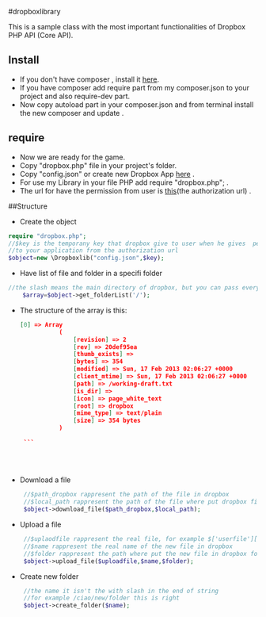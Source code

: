 #dropboxlibrary

This is a sample class with the most important functionalities of Dropbox PHP API (Core API).


## Install

* If you don't have composer , install it [here](https://getcomposer.org/doc/00-intro.md#installation-linux-unix-osx).
* If you have composer add require part from my composer.json to your project and also require-dev part.
* Now copy autoload part in your composer.json and from terminal install the new composer and update .

## require

* Now we are ready for the game.
* Copy "dropbox.php" file in your project's folder.
* Copy "config.json" or create new Dropbox App [here](https://www.dropbox.com/developers) .
* For use my Library in your file PHP add require "dropbox.php"; .
* The url for have the permission from user is [this](https://www.dropbox.com/1/oauth2/authorize?locale=&client_id=l4mtwlebsfmzf5h&response_type=code)(the authorization url) .


##Structure

* Create the object 


```php
require "dropbox.php";
//$key is the temporany key that dropbox give to user when he gives  permission
//to your application from the authorization url 
$object=new \Dropboxlib("config.json",$key);
```

* Have list of file and folder in a specifi folder



```php
//the slash means the main directory of dropbox, but you can pass every path you want
	$array=$object->get_folderList('/');
```

* The structure of the array is this:


	 ```JSON
	 [0] => Array
                (
                    [revision] => 2
                    [rev] => 20def95ea
                    [thumb_exists] =>
                    [bytes] => 354
                    [modified] => Sun, 17 Feb 2013 02:06:27 +0000
                    [client_mtime] => Sun, 17 Feb 2013 02:06:27 +0000
                    [path] => /working-draft.txt
                    [is_dir] =>
                    [icon] => page_white_text
                    [root] => dropbox
                    [mime_type] => text/plain
                    [size] => 354 bytes
                )
                
      ```
      
      
      
* Download a file



	```php
	 //$path_dropbox rappresent the path of the file in dropbox
	 //$local_path rappresent the path of the file where put dropbox file 
	 $object->download_file($path_dropbox,$local_path);
	```

* Upload a file




   ```php
    //$uplaodfile rappresent the real file, for example $['userfile']['tmp_name']
    //$name rappresent the real name of the new file in dropbox
    //$folder rappresent the path where put the new file in dropbox for example /ciao/mario/rossi/
    $object->upload_file($uploadfile,$name,$folder);
   ```



* Create new folder


   ```php
	//the name it isn't the with slash in the end of string
	//for example /ciao/new/folder this is right
	$object->create_folder($name);
   ```



